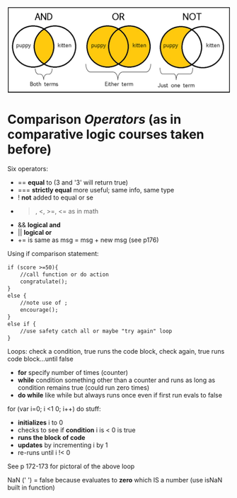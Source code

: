 ![venn diagram](images/ops.png)

# Comparison *Operators* (as in comparative logic courses taken before)

Six operators:
+ == **equal** to (3 and '3' will return true)
+ === **strictly equal** more useful; same info, same type
+ ! **not** added to equal or se
+ >, <, >=, <= as in math
+ && **logical and**
+ || **logical or**
+ += is same as msg = msg + new msg (see p176)

Using if comparison statement:
``` 
if (score >=50){
    //call function or do action
    congratulate(); 
}
else {
    //note use of ;
    encourage(); 
}
else if {
    //use safety catch all or maybe "try again" loop
}
```

Loops: check a condition, true runs the code block, check again, true runs code block...until false

+ **for** specify number of times (counter)
+ **while** condition something other than a counter and runs as long as condition remains true (could run zero times)
+ **do while** like while but always runs once even if first run evals to false

for (var i=0; i <1 0; i++) do stuff:
+ **initializes** i to 0
+ checks to see if **condition** i is < 0 is true
+ **runs the block of code**
+ **updates** by incrementing i by 1
+ re-runs until i !< 0

See p 172-173 for pictoral of the above loop

NaN (' ') = false because evaluates to **zero** which IS a number (use isNaN built in function)

